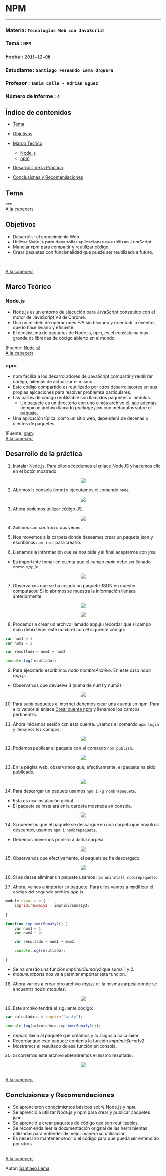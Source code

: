 # NPM
---

### Materia: `Tecnologías Web con JavaScript`
### Tema : `NPM` 
### Fecha : `2016-12-08`
### Estudiante : `Santiago Fernando Lema Orquera`
### Profesor : `Tania Calle - Adrian Eguez`
### Número de informe : `4`

<a name="Cabecera"></a>
## Índice de contenidos


- <a href="#Tema">Tema</a>
- <a href="#Objetivos">Objetivos</a>
- <a href="#Marco Teórico">Marco Teórico</a>
  * <a href="#Node.js">Node.js</a>
  * <a href="#Npm">npm</a>

- <a href="#Desarrollo">Desarrollo de la Práctica</a>
- <a href="#Conclusiones y Recomendaciones">Conclusiones y Recomendaciones</a> 

<a name="Tema"></a>
## Tema
`NPM`
<br>
<a href="#Cabecera">A la cabecera</a>

<a name="Objetivos"></a>
## Objetivos
- Desarrollar el conocimiento Web.
- Utilizar Node.js para desarrollar aplicaciones que utilizan JavaScript.
- Manejar npm para compartir y reutilizar código.
- Crear paquetes con funcionalidad que puede ser reutilizada a futuro.
<br>

<a href="#Cabecera">A la cabecera</a>

<a name="Marco Teórico"></a>
## Marco Teórico


<a name="Node.js"></a>
### Node.js

* Node.js es un entorno de ejecución para JavaScript construido con el motor de JavaScript V8 de Chrome. 
* Usa un modelo de operaciones E/S sin bloqueo y orientado a eventos, que lo hace liviano y eficiente. 
* El ecosistema de paquetes de Node.js, npm, es el ecosistema mas grande de librerías de código abierto en el mundo.

(Fuente: [Node.js](https://nodejs.org/es/))
<br>
<a href="#Cabecera">A la cabecera</a>

<a name="Npm"></a>
### npm

* npm facilita a los desarrolladores de JavaScript compartir y reutilizar código, además de actualizar el mismo.
* Este código compartido es reutilizado por otros desarrolladores en sus propias aplcaciones para resolver problemsa particulares.
* Las partes de código reutilizable son llamados paquetes o módulos.
    * Un paquete es un directorio con uno o más archivo él, que además tiempo un archivo llamado *package.json* con metadatos sobre el paquete.
* Una aplicación típica, como un sitio web, dependerá de decenas o cientes de paquetes.

(Fuente: [npm](https://docs.npmjs.com/getting-started/what-is-npm))
<br>
<a href="#Cabecera">A la cabecera</a>


<a name="Desarrollo"></a>
## Desarrollo de la práctica


1) Instalar Node.js. Para ellos accedemos al enlace [NodeJS](https://nodejs.org/es/) y hacemos clic en el botón mostrado.

<p align="center">
<img src="https://github.com/santy-101/Tec_Web/blob/07-Node_js/Informe/Im%C3%A1genes/InsNode.png?raw=true">
</p>

2) Abrimos la consola (cmd) y ejecutamos el comando `node`.

<p align="center">
<img src="https://github.com/santy-101/Tec_Web/blob/07-Node_js/Informe/Im%C3%A1genes/cmd.png?raw=true">
</p>

3) Ahora podemos utilizar código JS.

<p align="center">
<img src="https://github.com/santy-101/Tec_Web/blob/07-Node_js/Informe/Im%C3%A1genes/js.png?raw=true">
</p>

4) Salimos con *control+c* dos veces.

5) Nos movemos a la carpeta donde deseamos crear un paquete json y escribimos `npm init` para crearlo.

6) Llenamos la información que se nos pide y al final aceptamos con *yes*.
* Es importante tomar en cuenta que el campo *main* debe ser llenado como *app.js*.

<p align="center">
<img src="https://github.com/santy-101/Tec_Web/blob/07-Node_js/Informe/Im%C3%A1genes/paquete.png?raw=true">
</p>

7) Observamos que se ha creado un paquete JSON en nuestro computador. Si lo abrimos se muestra la información llenada anteriormente.

<p align="center">
<img src="https://github.com/santy-101/Tec_Web/blob/07-Node_js/Informe/Im%C3%A1genes/carpeta.png?raw=true">
</p>

<p align="center">
<img src="https://github.com/santy-101/Tec_Web/blob/07-Node_js/Informe/Im%C3%A1genes/cod.png?raw=true">
</p>

8)  Procemos a crear un archivo llamado app.js (recordar que el campo main debía tener este nombre) con el siguiente código:


```javascript
var num1 = 1;
var num2 = 2;

var resultado = num1 + num2;

console.log(resultado);
```

9) Para ejecutarlo escribimos *nodo nombreArchivo*. En este caso *node app.js*
* Observamos que devuelve 3 (suma de num1 y num2).

<p align="center">
<img src="https://github.com/santy-101/Tec_Web/blob/07-Node_js/Informe/Im%C3%A1genes/3.png?raw=true">
</p>

10) Para subir paquetes al internet debemos crear una cuenta en npm. Para ello vamos al enlace [Crear cuenta npm](https://www.npmjs.com/signup) y llenamos los campos pertinentes.

11) Ahora iniciamos sesión con esta cuenta. Usamos el comando `npm login` y llenamos los campos.

<p align="center">
<img src="https://github.com/santy-101/Tec_Web/blob/07-Node_js/Informe/Im%C3%A1genes/cuenta.png?raw=true">
</p>

12) Podemos publicar el paquete con el comando `npm publish`.

<p align="center">
<img src="https://github.com/santy-101/Tec_Web/blob/07-Node_js/Informe/Im%C3%A1genes/publish.png?raw=true">
</p>

13) En la página web, observamos que, efectivamente, el paquete ha sido publicado.

<p align="center">
<img src="https://github.com/santy-101/Tec_Web/blob/07-Node_js/Informe/Im%C3%A1genes/paqonline.png?raw=true">
</p>

14) Para descargar un paquete usamos `npm i -g nombrepaquete`.
* Esta es una instalación global
* El paquete se instalará en la carpeta mostrada en consola.

<p align="center">
<img src="https://github.com/santy-101/Tec_Web/blob/07-Node_js/Informe/Im%C3%A1genes/desc.png?raw=true">
</p>

14) Si queremos que el paquete se descargue en una carpeta que nosotros deseamos, usamos `npm i nombrepaquete`.
* Debemos movernos primero a dicha carpeta.

<p align="center">
<img src="https://github.com/santy-101/Tec_Web/blob/07-Node_js/Informe/Im%C3%A1genes/descarga2.png?raw=true">
</p>

15) Observamos que efectivamente, el paquete se ha descargado.

<p align="center">
<img src="https://github.com/santy-101/Tec_Web/blob/07-Node_js/Informe/Im%C3%A1genes/nuevopaq.png?raw=true">
</p>

16) Si se desea eliminar un paquete usamos `npm uninstall nombrepaquete`.

17) Ahora, vamos a importar un paquete. Para ellos vamos a modificar el código del segundo archivo *app.js*.

```javascript
module.exports = {
    imprimirSuma1y2 : imprimirSuma1y2;
    
}

function imprimirSuma1y2() {
    var num1 = 1;
    var num2 = 2;

    var resultado = num1 + num2;

    console.log(resultado);

}
```
* Se ha creado una función *imprimirSuma1y2* que suma 1 y 2.
* *module.exports* nos va a permitir importar esta función.

18) Ahora vamos a crear otro archivo *app.js* en la misma carpeta donde se encuentra *node_modules*.

<p align="center">
<img src="https://github.com/santy-101/Tec_Web/blob/07-Node_js/Informe/Im%C3%A1genes/modules.png?raw=true">
</p>

19) Este archivo tendrá el siguiente código:

```javascript
var calculadora = require("santy");

console.log(calculadora.imprimirSuma1y2());
```
* *require* llama al paquete que creamos y lo asigna a calculador
* Recordar que este paquete contenía la función *imprimirSuma1y2*.
* Mostramos el resultado de esa función en consola.

20) Si corremos este archivo obtendremos el mismo resultado.

<p align="center">
<img src="https://github.com/santy-101/Tec_Web/blob/07-Node_js/Informe/Im%C3%A1genes/resultado.png?raw=true">
</p>

<br>
<a href="#Cabecera">A la cabecera</a>

<a name="Conclusiones y Recomendaciones"></a>
## Conclusiones y Recomendaciones
* Se aprendieron conocimientos básicos sobre Node.js y npm.
* Se aprendió a utilizar Node.js y npm para crear y publicar paquetes json.
* Se aprendió a crear paquetes de código que son reutilizables.
* Se recomienda leer la documentación original de las herramientas utilizadas para entender de mejor manera su utilización.
* Es necesario mantener sencillo el código para que pueda ser entendido por otros.

<br>
<a href="#Cabecera">A la cabecera</a>

Autor: [Santiago Lema](https://github.com/santy-101)